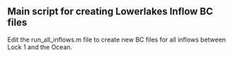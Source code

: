 ## Main script for creating Lowerlakes Inflow BC files

Edit the run_all_inflows.m file to create new BC files for all inflows between Lock 1 and the Ocean. 

